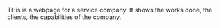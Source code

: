 THis is a webpage for a service company. It shows the works done, the clients, the capabilities of the company.
